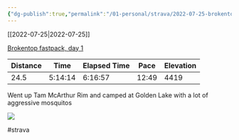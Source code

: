 ```yaml
---
{"dg-publish":true,"permalink":"/01-personal/strava/2022-07-25-brokentop-fastpack-day-1/"}
---
```



[[2022-07-25\|2022-07-25]]

[Brokentop fastpack, day 1](https://www.strava.com/activities/7533633389)

| Distance | Time    | Elapsed Time | Pace  | Elevation |
| -------- | ------- | ------------ | ----- | --------- |
| 24.5     | 5:14:14 | 6:16:57      | 12:49 | 4419      |


Went up Tam McArthur Rim and camped at Golden Lake with a lot of aggressive mosquitos
    
![](https://dgtzuqphqg23d.cloudfront.net/Lh-aDkq-VixTnQPEmkKFQ9r180ds2Q6tpDyRDBdpeyY-768x576.jpg)

    

#strava
